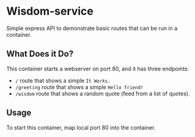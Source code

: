# Wisdom-service

Simple express API to demonstrate basic routes that can be run in a container.

## What Does it Do?

This container starts a webserver on port 80, and it has three endpoints:

- `/` route that shows a simple `It Works.`
- `/greeting` route that shows a simple `Hello friend!`
- `/wisdom` route that shows a random quote (feed from a list of quotes).

## Usage

To start this container, map local port 80 into the container.
